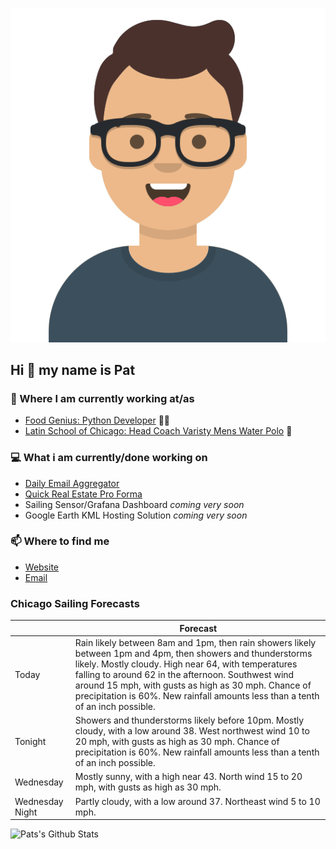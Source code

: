 [![Social banner for p-j-falconer](https://raw.githubusercontent.com/P-J-FALCONER/P-J-FALCONER/master/assets/avataaars.svg)](https://patfalconer.com/)
## Hi :wave: my name is Pat

### 💼 Where I am currently working at/as
- [Food Genius: Python Developer](https://getfoodgenius.com/) 🍔🐍
- [Latin School of Chicago: Head Coach Varisty Mens Water Polo](https://www.latinschool.org/) 🤽


### 💻 What i am currently/done working on
 - [Daily Email Aggregator](https://github.com/P-J-FALCONER/dott_daily_mail)
 - [Quick Real Estate Pro Forma](https://github.com/P-J-FALCONER/henry)
 - Sailing Sensor/Grafana Dashboard *coming very soon*
 - Google Earth KML Hosting Solution *coming very soon*

### 📫 Where to find me
 - [Website](https://patfalconer.com/)
 - [Email](mailto:patrick.j.falconer@gmail.com)


### Chicago Sailing Forecasts
|   | Forecast  |
|---|---|
| Today | Rain likely between 8am and 1pm, then rain showers likely between 1pm and 4pm, then showers and thunderstorms likely. Mostly cloudy. High near 64, with temperatures falling to around 62 in the afternoon. Southwest wind around 15 mph, with gusts as high as 30 mph. Chance of precipitation is 60%. New rainfall amounts less than a tenth of an inch possible. |
| Tonight | Showers and thunderstorms likely before 10pm. Mostly cloudy, with a low around 38. West northwest wind 10 to 20 mph, with gusts as high as 30 mph. Chance of precipitation is 60%. New rainfall amounts less than a tenth of an inch possible. |
| Wednesday | Mostly sunny, with a high near 43. North wind 15 to 20 mph, with gusts as high as 30 mph. |
| Wednesday Night | Partly cloudy, with a low around 37. Northeast wind 5 to 10 mph. |

![Pats's Github Stats](https://github-readme-stats.vercel.app/api?username=p-j-falconer&show_icons=true&theme=radical)

